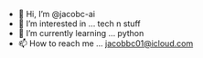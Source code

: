 - 👋 Hi, I’m @jacobc-ai
- 👀 I’m interested in ... tech n stuff
- 🌱 I’m currently learning ... python
- 📫 How to reach me ... jacobbc01@icloud.com

<!---
jacobc-ai/jacobc-ai is a ✨ special ✨ repository because its `README.md` (this file) appears on your GitHub profile.
You can click the Preview link to take a look at your changes.
--->
